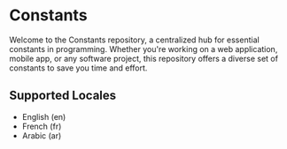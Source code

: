# Constants

Welcome to the Constants repository, a centralized hub for essential constants in programming. Whether you're working on a web application, mobile app, or any software project, this repository offers a diverse set of constants to save you time and effort.

## Supported Locales
- English (en)
- French (fr)
- Arabic (ar)
